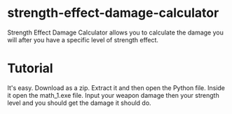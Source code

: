 # strength-effect-damage-calculator
Strength Effect Damage Calculator allows you to calculate the damage you will after you have a specific level of strength effect.

# Tutorial
It's easy. Download as a zip. Extract it and then open the Python file. Inside it open the math_1.exe file. Input your weapon damage then your strength level and you should get the damage it should do.
